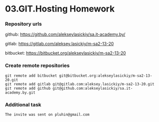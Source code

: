 # 03.GIT.Hosting Homework

### Repository urls


github:      <https://github.com/alekseylasickiy/sa.it-academy.by/>

gitlab:      <https://gitlab.com/aleksey.lasickiy/m-sa2-13-20>

bitbucket:   <https://bitbucket.org/alekseylasickiy/m-sa2-13-20>



### Create remote repositories
```
git remote add bitbucket git@bitbucket.org:alekseylasickiy/m-sa2-13-20.git
git remote add gitlab git@gitlab.com:aleksey.lasickiy/m-sa2-13-20.git
git remote add github git@github.com:alekseylasickiy/sa.it-academy.by.git
```

### Additional task

```
The invite was sent on pluhin@gmail.com
```
